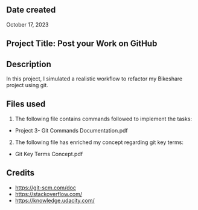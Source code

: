 ## Date created
October 17, 2023

## Project Title: Post your Work on GitHub

## Description
In this project, I simulated a realistic workflow to refactor my Bikeshare project using git. 

## Files used
1. The following file contains commands followed to implement the tasks:
- Project 3- Git Commands Documentation.pdf
2. The following file has enriched my concept regarding git key terms:
- Git Key Terms Concept.pdf
## Credits
- https://git-scm.com/doc
- https://stackoverflow.com/
- https://knowledge.udacity.com/
 